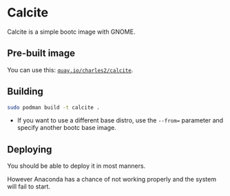 # Calcite

Calcite is a simple bootc image with GNOME.

## Pre-built image

You can use this: [`quay.io/charles2/calcite`](https://quay.io/repository/charles2/calcite).

## Building

```bash
sudo podman build -t calcite .
```

- If you want to use a different base distro, use the `--from=` parameter and specify another bootc base image.

## Deploying

You should be able to deploy it in most manners.

However Anaconda has a chance of not working properly and the system will fail to start.